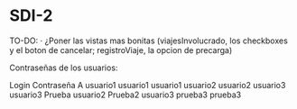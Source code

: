 # SDI-2

TO-DO:
  · ¿Poner las vistas mas bonitas (viajesInvolucrado, los checkboxes y el boton de cancelar; registroViaje, la opcion de precarga)
  
  
Contraseñas de los usuarios:

Login     Contraseña
A         usuario1
usuario1  usuario1
usuario2  usuario2
usuario3  usuario3
Prueba    usuario2
Prueba2   usuario3
prueba3   prueba3
